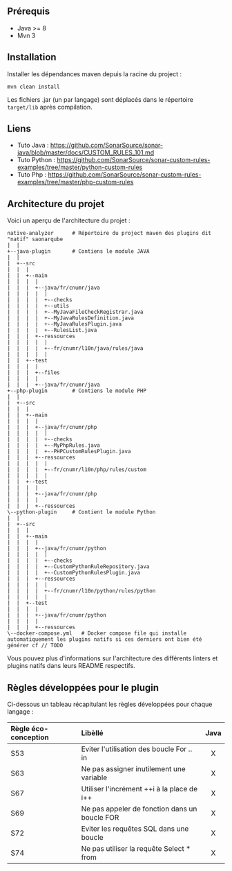 ## Prérequis

- Java >= 8
- Mvn 3

## Installation
Installer les dépendances maven depuis la racine du project :

`mvn clean install`

Les fichiers .jar (un par langage) sont déplacés dans le répertoire `target/lib` après compilation.

## Liens
- Tuto Java : https://github.com/SonarSource/sonar-java/blob/master/docs/CUSTOM_RULES_101.md
- Tuto Python : https://github.com/SonarSource/sonar-custom-rules-examples/tree/master/python-custom-rules
- Tuto Php : https://github.com/SonarSource/sonar-custom-rules-examples/tree/master/php-custom-rules

## Architecture du projet
Voici un aperçu de l'architecture du projet :
```
native-analyzer      # Répertoire du project maven des plugins dit "natif" saonarqube
|  |
+--java-plugin       # Contiens le module JAVA
|  |
|  +--src
|  |  |
|  |  +--main
|  |  |  |
|  |  |  +--java/fr/cnumr/java
|  |  |  |  |
|  |  |  |  +--checks
|  |  |  |  +--utils
|  |  |  |  +--MyJavaFileCheckRegistrar.java
|  |  |  |  +--MyJavaRulesDefinition.java
|  |  |  |  +--MyJavaRulesPlugin.java
|  |  |  |  +--RulesList.java
|  |  |  +--ressources
|  |  |  |  |
|  |  |  |  +--fr/cnumr/l10n/java/rules/java
|  |  |  |  |
|  |  +--test
|  |  |  |
|  |  |  +--files
|  |  |  |
|  |  |  +--java/fr/cnumr/java
+--php-plugin        # Contiens le module PHP
|  |
|  +--src
|  |  |
|  |  +--main
|  |  |  |
|  |  |  +--java/fr/cnumr/php
|  |  |  |  |
|  |  |  |  +--checks
|  |  |  |  +--MyPhpRules.java
|  |  |  |  +--PHPCustomRulesPlugin.java
|  |  |  +--ressources
|  |  |  |  |
|  |  |  |  +--fr/cnumr/l10n/php/rules/custom
|  |  |  |  |
|  |  +--test
|  |  |  |
|  |  |  +--java/fr/cnumr/php
|  |  |  |
|  |  |  +--ressources
\--python-plugin     # Contient le module Python
|  |
|  +--src
|  |  |
|  |  +--main
|  |  |  |
|  |  |  +--java/fr/cnumr/python
|  |  |  |  |
|  |  |  |  +--checks
|  |  |  |  +--CustomPythonRuleRepository.java
|  |  |  |  +--CustomPythonRulesPlugin.java
|  |  |  +--ressources
|  |  |  |  |
|  |  |  |  +--fr/cnumr/l10n/python/rules/python
|  |  |  |  |
|  |  +--test
|  |  |  |
|  |  |  +--java/fr/cnumr/python
|  |  |  |
|  |  |  +--ressources
\--docker-compose.yml   # Docker compose file qui installe automatiquement les plugins natifs si ces derniers ont bien été générer cf // TODO
```

Vous pouvez plus d'informations sur l'architecture des différents linters et plugins natifs dans leurs README respectifs.

## Règles développées pour le plugin

Ci-dessous un tableau récapitulant les règles développées pour chaque langage : 

| Règle éco-conception | Libèllé  | Java |
| :---|:---|:---:|
| S53     | Eviter l'utilisation des boucle For .. in        | X      |
| S63     | Ne pas assigner inutilement une variable       | X      |
| S67     | Utiliser l'incrément ++i à la place de i++       | X      |
| S69     | Ne pas appeler de fonction dans un boucle FOR       | X      |
| S72     | Eviter les requêtes SQL dans une boucle       | X      |
| S74   | Ne pas utiliser la requête Select * from      | X    |









